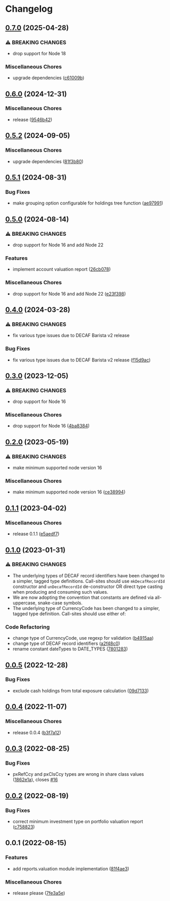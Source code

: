 # Changelog

## [0.7.0](https://github.com/teloscube/decaf-client-javascript-extras/compare/v0.6.0...v0.7.0) (2025-04-28)


### ⚠ BREAKING CHANGES

* drop support for Node 18

### Miscellaneous Chores

* upgrade dependencies ([c61009b](https://github.com/teloscube/decaf-client-javascript-extras/commit/c61009b1b948f76057c4a1b846f80b861dacedb4))

## [0.6.0](https://github.com/teloscube/decaf-client-javascript-extras/compare/v0.5.2...v0.6.0) (2024-12-31)


### Miscellaneous Chores

* release ([9546b42](https://github.com/teloscube/decaf-client-javascript-extras/commit/9546b42533e8388f027dda7177aa2a55211b9197))

## [0.5.2](https://github.com/teloscube/decaf-client-javascript-extras/compare/v0.5.1...v0.5.2) (2024-09-05)


### Miscellaneous Chores

* upgrade dependencies ([81f3b80](https://github.com/teloscube/decaf-client-javascript-extras/commit/81f3b80307f17e0a85f88e9f1202551b77155004))

## [0.5.1](https://github.com/teloscube/decaf-client-javascript-extras/compare/v0.5.0...v0.5.1) (2024-08-31)


### Bug Fixes

* make grouping option configurable for holdings tree function ([ae97991](https://github.com/teloscube/decaf-client-javascript-extras/commit/ae97991f23393d04d85f782baedbd635a247db88))

## [0.5.0](https://github.com/teloscube/decaf-client-javascript-extras/compare/v0.4.0...v0.5.0) (2024-08-14)


### ⚠ BREAKING CHANGES

* drop support for Node 16 and add Node 22

### Features

* implement account valuation report ([26cb078](https://github.com/teloscube/decaf-client-javascript-extras/commit/26cb078a3e9a13811366be1f22b25326bdc79fa9))


### Miscellaneous Chores

* drop support for Node 16 and add Node 22 ([e23f398](https://github.com/teloscube/decaf-client-javascript-extras/commit/e23f398d19e1c95630e690ed8323e0561afae787))

## [0.4.0](https://github.com/teloscube/decaf-client-javascript-extras/compare/v0.3.0...v0.4.0) (2024-03-28)


### ⚠ BREAKING CHANGES

* fix various type issues due to DECAF Barista v2 release

### Bug Fixes

* fix various type issues due to DECAF Barista v2 release ([f15d9ac](https://github.com/teloscube/decaf-client-javascript-extras/commit/f15d9ac523b4911abd7fc9705803fd85e0e0acb5))

## [0.3.0](https://github.com/teloscube/decaf-client-javascript-extras/compare/v0.2.0...v0.3.0) (2023-12-05)


### ⚠ BREAKING CHANGES

* drop support for Node 16

### Miscellaneous Chores

* drop support for Node 16 ([4ba8384](https://github.com/teloscube/decaf-client-javascript-extras/commit/4ba8384aabf4f48fc7f9ce6ea85c6326057c749d))

## [0.2.0](https://github.com/teloscube/decaf-client-javascript-extras/compare/v0.1.1...v0.2.0) (2023-05-19)


### ⚠ BREAKING CHANGES

* make minimum supported node version 16

### Miscellaneous Chores

* make minimum supported node version 16 ([ce38994](https://github.com/teloscube/decaf-client-javascript-extras/commit/ce38994cd38868821beb9ad7b2a466c32e8aa50a))

## [0.1.1](https://github.com/teloscube/decaf-client-javascript-extras/compare/v0.1.0...v0.1.1) (2023-04-02)


### Miscellaneous Chores

* release 0.1.1 ([e5aedf7](https://github.com/teloscube/decaf-client-javascript-extras/commit/e5aedf7ac6f802da1afdafbe2e040fb455d28c82))

## [0.1.0](https://github.com/teloscube/decaf-client-javascript-extras/compare/v0.0.5...v0.1.0) (2023-01-31)


### ⚠ BREAKING CHANGES

* The underlying types of DECAF record identifiers have been changed to a simpler, tagged type definitions. Call-sites should use `mkDecafRecordId` constructor and `unDecafRecordId` de-constructor OR direct type casting when producing and consuming such values.
* We are now adopting the convention that constants are defined via all-uppercase, snake-case symbols.
* The underlying type of CurrencyCode has been changed to a simpler, tagged type definition. Call-sites should use either of:

### Code Refactoring

* change type of CurrencyCode, use regexp for validation ([b4915aa](https://github.com/teloscube/decaf-client-javascript-extras/commit/b4915aace037ce9e56be9161ea730529a7d31536))
* change type of DECAF record identifiers ([a2f48c0](https://github.com/teloscube/decaf-client-javascript-extras/commit/a2f48c00525714ffa20ecdca2900b842581ede43))
* rename constant dateTypes to DATE_TYPES ([7801283](https://github.com/teloscube/decaf-client-javascript-extras/commit/7801283bdc72463bbb243f03c5bb10ef77c5dd7a))

## [0.0.5](https://github.com/teloscube/decaf-client-javascript-extras/compare/v0.0.4...v0.0.5) (2022-12-28)


### Bug Fixes

* exclude cash holdings from total exposure calculation ([09d7133](https://github.com/teloscube/decaf-client-javascript-extras/commit/09d7133515d9670dc3c5a641dd84d1e57fa5d5ee))

## [0.0.4](https://github.com/teloscube/decaf-client-javascript-extras/compare/v0.0.3...v0.0.4) (2022-11-07)


### Miscellaneous Chores

* release 0.0.4 ([b3f7a12](https://github.com/teloscube/decaf-client-javascript-extras/commit/b3f7a12b5dbd1ffac7db06f03958d71581889d92))

## [0.0.3](https://github.com/teloscube/decaf-client-javascript-extras/compare/v0.0.2...v0.0.3) (2022-08-25)


### Bug Fixes

* pxRefCcy and pxClsCcy types are wrong in share class values ([1862e1a](https://github.com/teloscube/decaf-client-javascript-extras/commit/1862e1abde3d6e5f8a539233e1408557e9465b07)), closes [#16](https://github.com/teloscube/decaf-client-javascript-extras/issues/16)

## [0.0.2](https://github.com/teloscube/decaf-client-javascript-extras/compare/v0.0.1...v0.0.2) (2022-08-19)


### Bug Fixes

* correct minimum investment type on portfolio valuation report ([c758823](https://github.com/teloscube/decaf-client-javascript-extras/commit/c758823145ae8d575b160727c1152bbb4a425ab3))

## 0.0.1 (2022-08-15)


### Features

* add reports.valuation module implementation ([81f4ae3](https://github.com/teloscube/decaf-client-javascript-extras/commit/81f4ae345687be58541f8cd12eea3146522d0116))


### Miscellaneous Chores

* release please ([7fe3a5e](https://github.com/teloscube/decaf-client-javascript-extras/commit/7fe3a5e86094785c60fc710ead1310e30640bcd9))
